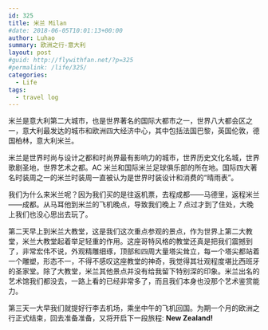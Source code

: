 ```yaml
---
id: 325
title: 米兰 Milan
#date: 2018-06-05T10:01:13+00:00
author: Luhao
summary: 欧洲之行-意大利
layout: post
#guid: http://flywithfan.net/?p=325
#permalink: /life/325/
categories:
  - Life
tags:
  - travel log
---
```


米兰是意大利第二大城市，也是世界著名的国际大都市之一，世界八大都会区之一，意大利最发达的城市和欧洲四大经济中心，其中包括法国巴黎，英国伦敦，德国柏林，意大利米兰。

米兰是世界时尚与设计之都和时尚界最有影响力的城市，世界历史文化名城，世界歌剧圣地，世界艺术之都。AC 米兰和国际米兰足球俱乐部的所在地。国际四大著名时装周之一的米兰时装周一直被认为是世界时装设计和消费的“晴雨表”。

我们为什么来米兰呢？因为我们买的是往返机票，去程成都——马德里，返程米兰——成都。从马耳他到米兰的飞机晚点，导致我们晚上 7 点过才到了住处，大晚上我们也没心思出去玩了。

第二天早上到米兰大教堂，这是我们这次重点参观的景点，作为世界上第二大教堂，米兰大教堂起着举足轻重的作用。这座哥特风格的教堂还真是把我们震撼到了，非常宏伟不说，外观精雕细琢，顶部和四周大量塔尖耸立，每一个塔尖都站着一个雕塑，形态不一，不得不感叹这座教堂的神奇，我觉得其壮观程度堪比西班牙的圣家堂。除了大教堂，米兰其他景点并没有给我留下特别深的印象。米兰出名的艺术馆我们都没去，一路上看的已经非常多了，而且我们本身也没那个艺术鉴赏能力。

第三天一大早我们就提好行李去机场，乘坐中午的飞机回国。为期一个月的欧洲之行正式结束，回去准备准备，又将开启下一段旅程: **New Zealand!**
